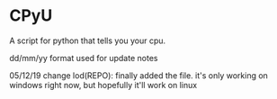 # CPyU
A script for python that tells you your cpu.

dd/mm/yy format used for update notes

05/12/19 change lod(REPO):
finally added the file. it's only working on windows right now, but hopefully it'll work on linux
